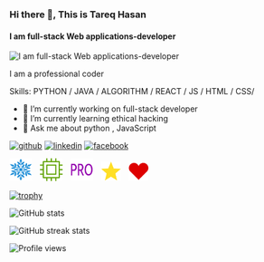 ### Hi there 👋, This is Tareq Hasan
#### I am full-stack Web applications-developer 
![I am full-stack Web applications-developer ](https://media.licdn.com/dms/image/C5616AQFkOrFmitoO4Q/profile-displaybackgroundimage-shrink_350_1400/0/1647310552749?e=1689811200&v=beta&t=3D--7I3u1NtVxDgRT3vMXGWJIxqAdVdc0Hg8eouzEaQ)

I am a professional coder

Skills:   PYTHON / JAVA / ALGORITHM / REACT / JS / HTML / CSS/

- 🔭 I’m currently working on  full-stack developer 
- 🌱 I’m currently learning  ethical hacking 
- 💬 Ask me about python , JavaScript 


[<img src='https://cdn.jsdelivr.net/npm/simple-icons@3.0.1/icons/github.svg' alt='github' height='40'>](https://github.com/tareqhasan382)  [<img src='https://cdn.jsdelivr.net/npm/simple-icons@3.0.1/icons/linkedin.svg' alt='linkedin' height='40'>](https://www.linkedin.com/in/https://bd.linkedin.com/in/tareq-hasan-b5668b217/)  [<img src='https://cdn.jsdelivr.net/npm/simple-icons@3.0.1/icons/facebook.svg' alt='facebook' height='40'>](https://www.facebook.com/https://www.facebook.com/tareqhasan211)  

<a href='https://archiveprogram.github.com/'><img src='https://raw.githubusercontent.com/acervenky/animated-github-badges/master/assets/acbadge.gif' width='40' height='40'></a> <a href='https://docs.github.com/en/developers'><img src='https://raw.githubusercontent.com/acervenky/animated-github-badges/master/assets/devbadge.gif' width='40' height='40'></a> <a href='https://github.com/pricing'><img src='https://raw.githubusercontent.com/acervenky/animated-github-badges/master/assets/pro.gif' width='40' height='40'></a> <a href='https://stars.github.com/'><img src='https://raw.githubusercontent.com/acervenky/animated-github-badges/master/assets/starbadge.gif' width='35' height='35'></a> <a href='https://docs.github.com/en/github/supporting-the-open-source-community-with-github-sponsors'><img src='https://raw.githubusercontent.com/acervenky/animated-github-badges/master/assets/sponsorbadge.gif' width='35' height='35'></a> 

[![trophy](https://github-profile-trophy.vercel.app/?username=tareqhasan382)](https://github.com/ryo-ma/github-profile-trophy)

![GitHub stats](https://github-readme-stats.vercel.app/api?username=tareqhasan382&show_icons=true&count_private=true)  

![GitHub streak stats](https://streak-stats.demolab.com/?user=tareqhasan382)  

![Profile views](https://gpvc.arturio.dev/tareqhasan382)  
